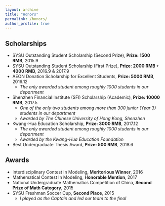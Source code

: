 ```yaml
---
layout: archive
title: "Honors"
permalink: /honors/
author_profile: true
---
```


## Scholarships

<!--A plotting referring to the prizes that I have been awarded each year. <br/>
<img src='/images/scholarship.JPG'>
-->

* SYSU Outstanding Student Scholarship (Second Prize), **Prize: 1500 RMB**, 2015.9
* SYSU Outstanding Student Scholarship (First Prize), **Prize: 2000 RMB + 4000 RMB**, 2016.9 & 2017.9
* AEON Donation Scholarship for Excellent Students, **Prize: 5000 RMB**, 2016.12
  * _The only awarded student among roughly 1000 students in our department_
* Shenzhen Financial Institute (SFI) Scholarship (Academic), **Prize: 10000 RMB**, 2017.5
  * _One of the only two students among more than 300 junior (Year 3) students in our department_
  * _Awarded by The Chinese University of Hong Kong, Shenzhen_
* Kwang-Hua Education Scholarship, **Prize: 3000 RMB**, 2017.12
  * _The only awarded student among roughly 1000 students in our department_
  * _Awarded by the Kwang-Hua Education Foundation_
 * Best Undergraduate Thesis Award, **Prize: 500 RMB**, 2018.6

## Awards

* Interdisciplinary Contest In Modeling, **Meritorious Winner**, 2016
* Mathematical Contest In Modeling, **Honorable Mention**, 2017
* National Undergraduate Mathematics Competition of China, **Second Prize of Math Category**, 2015
* SYSU Freshman Soccer Cup, **Second Place**, 2015
  * _I played as the Captain and led our team to the final_
